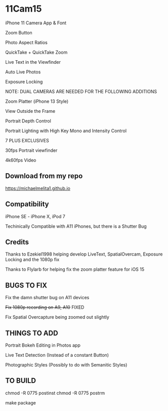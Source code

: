 # 11Cam15

iPhone 11 Camera App & Font

Zoom Button

Photo Aspect Ratios

QuickTake + QuickTake Zoom

Live Text in the Viewfinder 

Auto Live Photos

Exposure Locking

NOTE: DUAL CAMERAS ARE NEEDED FOR THE FOLLOWING ADDITIONS

Zoom Platter (iPhone 13 Style)

View Outside the Frame

Portrait Depth Control

Portrait Lighting with High Key Mono and Intensity Control

7 PLUS EXCLUSIVES

30fps Portrait viewfinder

4k60fps Video

## Download from my repo

https://michaelmelita1.github.io

## Compatibility

iPhone SE - iPhone X, iPod 7

Techinically Compatible with A11 iPhones, but there is a Shutter Bug

## Credits
Thanks to Ezekiel1998 helping develop LiveText, SpatialOvercam, Exposure Locking and the 1080p fix

Thanks to Flylarb for helping fix the zoom platter feature for iOS 15

## BUGS TO FIX

Fix the damn shutter bug on A11 devices

~~Fix 1080p recording on A9, A10~~	FIXED

Fix Spatial Overcapture being zoomed out slightly


## THINGS TO ADD
Portrait Bokeh Editing in Photos app

Live Text Detection (Instead of a constant Button)

Photographic Styles (Possibly to do with Semanitic Styles)

## TO BUILD

chmod -R 0775 postinst
chmod -R 0775 postrm

make package


